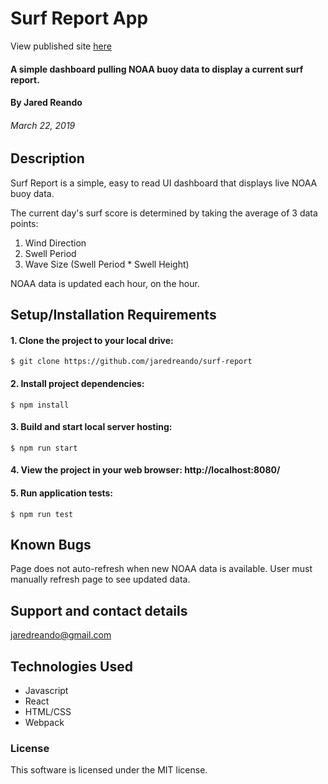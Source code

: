 # Surf Report App

View published site [here](https://jaredreando.github.io/surf-report/)

#### A simple dashboard pulling NOAA buoy data to display a current surf report.
#### By Jared Reando
###### March 22, 2019

## Description

Surf Report is a simple, easy to read UI dashboard that displays live NOAA buoy data.

The current day's surf score is determined by taking the average of 3 data points:
  1. Wind Direction
  2. Swell Period
  3. Wave Size (Swell Period * Swell Height)

NOAA data is updated each hour, on the hour.

## Setup/Installation Requirements
#### 1. Clone the project to your local drive:
```
$ git clone https://github.com/jaredreando/surf-report
```
#### 2. Install project dependencies:
```
$ npm install
```
#### 3. Build and start local server hosting:
```
$ npm run start
```
#### 4. View the project in your web browser: http://localhost:8080/
#### 5. Run application tests:
```
$ npm run test
```

## Known Bugs

Page does not auto-refresh when new NOAA data is available. User must manually refresh page to see updated data.

## Support and contact details

jaredreando@gmail.com

## Technologies Used
- Javascript
- React
- HTML/CSS
- Webpack

### License

This software is licensed under the MIT license.
